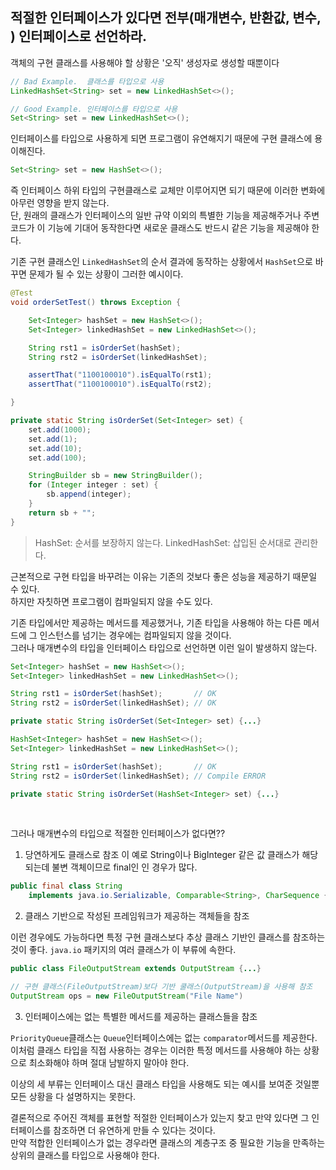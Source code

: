 ## 적절한 인터페이스가 있다면 전부(매개변수, 반환값, 변수, ) 인터페이스로 선언하라.


객체의 구현 클래스를 사용해야 할 상황은 '오직' 생성자로 생성할 때뿐이다

```java
// Bad Example.  클래스를 타입으로 사용
LinkedHashSet<String> set = new LinkedHashSet<>();

// Good Example. 인터페이스를 타입으로 사용
Set<String> set = new LinkedHashSet<>();
```

인터페이스를 타입으로 사용하게 되면 프로그램이 유연해지기 때문에 구현 클래스에 용이해진다.<br/>

```java
Set<String> set = new HashSet<>();
```

즉 인터페이스 하위 타입의 구현클래스로 교체만 이루어지면 되기 때문에 이러한 변화에 아무런 영향을 받지 않는다.<br/>
단, 원래의 클래스가 인터페이스의 일반 규약 이외의 특별한 기능을 제공해주거나 주변 코드가 이 기능에 기대어 동작한다면 새로운 클래스도 반드시 같은 기능을 제공해야 한다.<br/>

기존 구현 클래스인 `LinkedHashSet`의 순서 결과에 동작하는 상황에서 `HashSet`으로 바꾸면 문제가 될 수 있는 상황이 그러한 예시이다.

```java
@Test
void orderSetTest() throws Exception {

    Set<Integer> hashSet = new HashSet<>();
    Set<Integer> linkedHashSet = new LinkedHashSet<>();

    String rst1 = isOrderSet(hashSet);
    String rst2 = isOrderSet(linkedHashSet);

    assertThat("1100100010").isEqualTo(rst1);
    assertThat("1100100010").isEqualTo(rst2);

}

private static String isOrderSet(Set<Integer> set) {
    set.add(1000);
    set.add(1);
    set.add(10);
    set.add(100);

    StringBuilder sb = new StringBuilder();
    for (Integer integer : set) {
        sb.append(integer);
    }
    return sb + "";
}
```

> HashSet: 순서를 보장하지 않는다.
> LinkedHashSet: 삽입된 순서대로 관리한다.

근본적으로 구현 타입을 바꾸려는 이유는 기존의 것보다 좋은 성능을 제공하기 때문일 수 있다.<br/>
하지만 자칫하면 프로그램이 컴파일되지 않을 수도 있다.

기존 타입에서만 제공하는 메서드를 제공했거나, 기존 타입을 사용해야 하는 다른 메서드에 그 인스턴스를 넘기는 경우에는 컴파일되지 않을 것이다.<br/>
그러나 매개변수의 타입을 인터페이스 타입으로 선언하면 이런 일이 발생하지 않는다.
```java
Set<Integer> hashSet = new HashSet<>();
Set<Integer> linkedHashSet = new LinkedHashSet<>();

String rst1 = isOrderSet(hashSet);       // OK
String rst2 = isOrderSet(linkedHashSet); // OK

private static String isOrderSet(Set<Integer> set) {...}
```
```java
HashSet<Integer> hashSet = new HashSet<>();
Set<Integer> linkedHashSet = new LinkedHashSet<>();

String rst1 = isOrderSet(hashSet);       // OK
String rst2 = isOrderSet(linkedHashSet); // Compile ERROR

private static String isOrderSet(HashSet<Integer> set) {...}
```

<br/>

그러나 매개변수의 타입으로 적절한 인터페이스가 없다면??

1. 당연하게도 클래스로 참조
이 예로 String이나 BigInteger 같은 값 클래스가 해당되는데 불변 객체이므로 final인 인 경우가 많다.
```java
public final class String
    implements java.io.Serializable, Comparable<String>, CharSequence { ... }
```

2. 클래스 기반으로 작성된 프레임워크가 제공하는 객체들을 참조

이런 경우에도 가능하다면 특정 구현 클래스보다 추상 클래스 기반인 클래스를 참조하는 것이 좋다. `java.io` 패키지의 여러 클래스가 이 부류에 속한다.

```java
public class FileOutputStream extends OutputStream {...}

// 구현 클래스(FileOutputStream)보다 기반 쿨래스(OutputStream)을 사용해 참조
OutputStream ops = new FileOutputStream("File Name")
```

3. 인터페이스에는 없는 특별한 메서드를 제공하는 클래스들을 참조

`PriorityQueue`클래스는 `Queue`인터페이스에는 없는 `comparator`메서드를 제공한다.<br/>
이처럼 클래스 타입을 직접 사용하는 경우는 이러한 특정 메서드를 사용해야 하는 상황으로 최소화해야 하며 절대 남발하지 말아야 한다.

이상의 세 부류는 인터페이스 대신 클래스 타입을 사용해도 되는 예시를 보여준 것일뿐 모든 상황을 다 설명하지는 못한다.<br/>

결론적으로 주어진 객체를 표현할 적절한 인터페이스가 있는지 찾고 만약 있다면 그 인터페이스를 참조하면 더 유연하게 만들 수 있다는 것이다.<br/>
만약 적합한 인터페이스가 없는 경우라면 클래스의 계층구조 중 필요한 기능을 만족하는 상위의 클래스를 타입으로 사용해야 한다.

